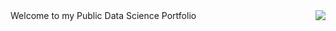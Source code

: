 <img align="right" src="https://visitor-badge.glitch.me/badge?page_id=MattithyahuData.MattithyahuData" />  
Welcome to my Public Data Science Portfolio 

